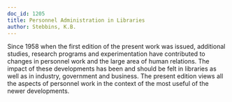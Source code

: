 ```yaml
---
doc_id: 1205
title: Personnel Administration in Libraries
author: Stebbins, K.B.
---
```


Since 1958 when the first edition of the present work was
issued, additional studies, research programs and experimentation
have contributed to changes in personnel work and the large area
of human relations.  The impact of these developments has been
and should be felt in libraries as well as in industry, government
and business.  The present edition views all the aspects of personnel
work in the context of the most useful of the newer developments.